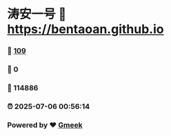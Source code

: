 # 涛安一号 :link: https://bentaoan.github.io 
### :page_facing_up: [109](https://bentaoan.github.io/tag.html) 
### :speech_balloon: 0 
### :hibiscus: 114886 
### :alarm_clock: 2025-07-06 00:56:14 
### Powered by :heart: [Gmeek](https://github.com/Meekdai/Gmeek)

